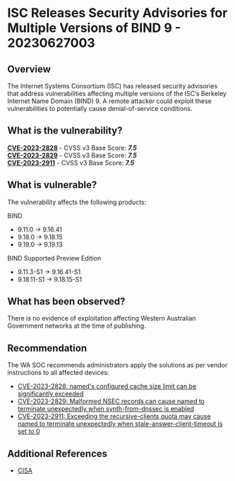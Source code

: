 # ISC Releases Security Advisories for Multiple Versions of BIND 9 - 20230627003

## Overview

The Internet Systems Consortium (ISC) has released security advisories that address vulnerabilities affecting multiple versions of the ISC’s Berkeley Internet Name Domain (BIND) 9. A remote attacker could exploit these vulnerabilities to potentially cause denial-of-service conditions.

## What is the vulnerability?

[**CVE-2023-2828**](https://nvd.nist.gov/vuln/detail/CVE-2023-2828) - CVSS v3 Base Score: ***7.5***\
[**CVE-2023-2829**](https://nvd.nist.gov/vuln/detail/CVE-2023-2829) - CVSS v3 Base Score: ***7.5***\
[**CVE-2023-2911**](https://nvd.nist.gov/vuln/detail/CVE-2023-2911) - CVSS v3 Base Score: ***7.5***

## What is vulnerable?

The vulnerability affects the following products:

BIND
- 9.11.0 -> 9.16.41
- 9.18.0 -> 9.18.15
- 9.19.0 -> 9.19.13

BIND Supported Preview Edition
- 9.11.3-S1 -> 9.16.41-S1
- 9.18.11-S1 -> 9.18.15-S1

## What has been observed?

There is no evidence of exploitation affecting Western Australian Government networks at the time of publishing.

## Recommendation

The WA SOC recommends administrators apply the solutions as per vendor instructions to all affected devices:

- [CVE-2023-2828: named's configured cache size limit can be significantly exceeded](https://kb.isc.org/v1/docs/cve-2023-2828)
- [CVE-2023-2829: Malformed NSEC records can cause named to terminate unexpectedly when synth-from-dnssec is enabled](https://kb.isc.org/v1/docs/cve-2023-2829)
- [CVE-2023-2911: Exceeding the recursive-clients quota may cause named to terminate unexpectedly when stale-answer-client-timeout is set to 0](https://kb.isc.org/v1/docs/cve-2023-2911)

## Additional References

- [CISA](https://www.cisa.gov/news-events/alerts/2023/06/22/isc-releases-security-advisories-multiple-versions-bind-9)
